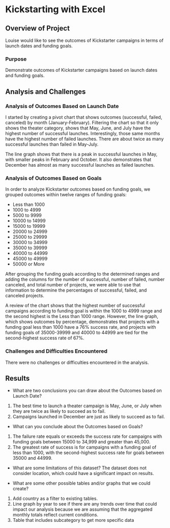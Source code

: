 # Kickstarting with Excel

## Overview of Project
Louise would like to see the outcomes of Kickstarter campaigns in terms of launch dates and funding goals.

### Purpose
Demonstrate outcomes of Kickstarter campaigns based on launch dates and funding goals.

## Analysis and Challenges

### Analysis of Outcomes Based on Launch Date
I started by creating a pivot chart that shows outcomes (successful, failed, canceled) by month (January-February). Filtering the chart so that it only shows the theater category, shows that May, June, and July have the highest number of successful launches. Interestingly, those same months have the highest number of failed launches. There are about twice as many successful launches than failed in May-July. 

The line graph shows that there is a peak in successful launches in May, with smaller peaks in February and October. It also demonstrates that December has almost as many successful launches as failed launches. 


### Analysis of Outcomes Based on Goals
In order to analyze Kickstarter outcomes based on funding goals, we grouped outcomes within twelve ranges of funding goals: 
- Less than 1000
- 1000 to 4999
- 5000 to 9999
- 10000 to 14999
- 15000 to 19999
- 20000 to 24999
- 25000 to 29999
- 30000 to 34999
- 35000 to 39999
- 40000 to 44999
- 45000 to 49999
- 50000 or More

After grouping the funding goals according to the determined ranges and adding the columns for the number of successful, number of failed, number canceled, and total number of projects, we were able to use that information to determine the percentages of successful, failed, and canceled projects. 

A review of the chart shows that the highest number of successful campaigns according to funding goal is within the 1000 to 4999 range and the second highest is the Less than 1000 range. However, the line graph, which shows outcomes by percentage, demonstrates that projects with a funding goal less than 1000 have a 76% success rate, and projects with funding goals of 35000-39999 and 40000 to 44999 are tied for the second-highest success rate of 67%. 


### Challenges and Difficulties Encountered
There were no challenges or difficulties encountered in the analysis.

## Results

- What are two conclusions you can draw about the Outcomes based on Launch Date?
1. The best time to launch a theater campaign is May, June, or July when they are twice as likely to succeed as to fail.
2. Campaigns launched in December are just as likely to succeed as to fail.

- What can you conclude about the Outcomes based on Goals?
1. The failure rate equals or exceeds the success rate for campaigns with funding goals between 15000 to 34,999 and greater than 45,000. 
2. The greatest rate of success is for campaigns with a funding goal of less than 1000, with the second-highest success rate for goals between 35000 and 44999.

- What are some limitations of this dataset?
The dataset does not consider location, which could have a significant impact on results. 

- What are some other possible tables and/or graphs that we could create?
1. Add country as a filter to existing tables.
2. Line graph by year to see if there are any trends over time that could impact our analysis because we are assuming that the aggregated monthly totals reflect current conditions. 
3. Table that includes subcategory to get more specific data
